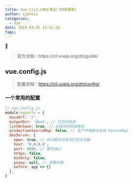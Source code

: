 ```yaml
---
title: Vue-Cli3.x相关笔记（持续更新）
author: Cynthia
categories:
  - Vue
date: 2019-04-25 13:15:36
tags:
---
```


🐰

<!--more-->

<blockquote class="blockquote-center">
官方文档：https://cli.vuejs.org/zh/guide/
</blockquote>

## vue.config.js

> 配置文档：<https://cli.vuejs.org/zh/config/>

### 一个常用的配置

```js
// vue.config.js
module.exports = {
  baseUrl: '/',
  outputDir: 'dist', // 打包的目录
  lintOnSave: true, // 在保存时校验格式
  productionSourceMap: false, // 生产环境是否生成 SourceMap
  devServer: {
    open: true, // 启动服务后是否打开浏览器
    host: '0.0.0.0',
    port: 8080, // 服务端口
    https: false,
    hotOnly: false,
    proxy: null, // 设置代理
    before: app => {}
  },
}
```



